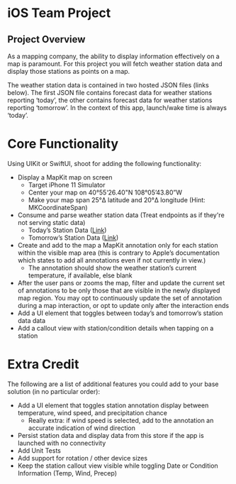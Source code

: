 # iOS Team Project

## Project Overview
As a mapping company, the ability to display information effectively on a map is paramount. For this project you will fetch weather station data and display those stations as points on a map.

The weather station data is contained in two hosted JSON files (links below). The first JSON file contains forecast data for weather stations reporting ‘today’, the other contains forecast data for weather stations reporting ‘tomorrow’. In the context of this app, launch/wake time is always ‘today’.

# Core Functionality
Using UIKit or SwiftUI, shoot for adding the following functionality:
* Display a MapKit map on screen
  * Target iPhone 11 Simulator
  * Center your map on 40°55‘26.40"N 108°05’43.80”W 
  * Make your map span 25°Δ latitude and 20°Δ longitude (Hint: MKCoordinateSpan) 
* Consume and parse weather station data (Treat endpoints as if they're not serving static data)
  * Today’s Station Data ([Link](https://gist.githubusercontent.com/rcedwards/4ff0a1510551295be0ec0369186d83ed/raw/fc7b5308546c0e1085d8748134138cef4281ac11/today.json))
  * Tomorrow’s Station Data ([Link](https://gist.githubusercontent.com/rcedwards/6421fa7f0f3789801935d6d37df55922/raw/e673021836819aa20018853643c8769fd4d129fd/tomorrow.json))
* Create and add to the map a MapKit annotation only for each station within the visible map area (this is contrary to Apple’s documentation which states to add all annotations even if not currently in view.) 
  * The annotation should show the weather station’s current temperature, if available, else blank
* After the user pans or zooms the map, filter and update the current set of annotations to be only those that are visible in the newly displayed map region. You may opt to continuously update the set of annotation during a map interaction, or opt to update only after the interaction ends  
* Add a UI element that toggles between today’s and tomorrow’s station data data 
* Add a callout view with station/condition details when tapping on a station

# Extra Credit
The following are a list of additional features you could add to your base solution (in no particular
order):
* Add a UI element that toggles station annotation display between temperature, wind speed, and precipitation chance
  * Really extra: if wind speed is selected, add to the annotation an accurate indication of wind direction
* Persist station data and display data from this store if the app is launched with no connectivity
* Add Unit Tests
* Add support for rotation / other device sizes
* Keep the station callout view visible while toggling Date or Condition Information (Temp, Wind, Precep)
